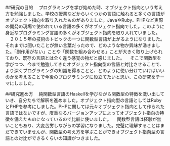 ##研究の目的
　プログラミングを学び始めた時、オブジェクト指向という考え方を勉強しました。学校の授業などからいくつかの言語に触れると多くの言語がオブジェクト指向を取り入れたものがありました。JavaやRuby、PHPなど実際の開発の現場で使われている言語の多くがオブジェクト指向でした。このように身近なプログラミング言語の多くがオブジェクト指向を取り入れていました。
　２０１５年の技術のトピックの一つに関数型言語が上がるようになりました。それまでは聞いたことが無い言葉だったので、どのような物か興味が湧きました。「副作用がない」ことや「関数を組み合わせる」ことが大きく取り上げられており、既存の言語とは全く違う感覚の物だと感じました。
 　そこで関数型を学びつつ、今まで勉強してきたオブジェクト指向型の言語と対比させることで、より深くプログラミングの知識を得ることと、どのように使い分けていけばいいのかを考えることで今後のプログラミングに役立てたいと思い、この研究をテーマにしました。

##研究進め方
　純関数型言語のHaskellを学びながら関数型の特徴を洗い出していき、自分たちで解釈を進めました。オブジェクト指向型の言語としてはRubyとPHPを参考にしました。PHPに関しては元々オブジェクト指向として作られた言語ではないですが、度重なるバージョンアップによってオブジェクト指向の特徴を備えたものになっているので比較に使いました。
　関数型言語は経験が無いこともあり、大変苦労しながらの学習になりました。完璧に理解することはまだできていませんが、関数型の考え方を学ぶことができオブジェクト指向型の言語との対比ができるくらいの知識がつきました。
